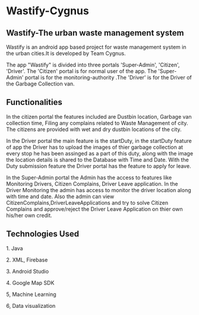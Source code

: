 # Wastify-Cygnus
<h2>Wastify-The urban waste management system</h2>

Wastify is an android app based project for waste management system in the urban cities.It is developed by Team Cygnus.

The app "Wastify" is divided into three portals 'Super-Admin',  'Citizen',  'Driver'. The 'Citizen' portal is for normal user of the app. The 'Super-Admin' portal is for the monitoring-authority .The 'Driver' is for the Driver of the Garbage Collection van.


<h2>Functionalities</h2>
<p> In the citizen portal the features included are Dustbin location, Garbage van collection time, Filing any complains related to Waste Management of city. The citizens are provided with wet and dry dustbin locations of the city.</p>

<p>In the Driver portal the main feature is the startDuty, in the startDuty feature of app the Driver has to upload the images of thier garbage collection at every stop he has been assinged as a part of this duty, along with the image the location details is shared to the Database with Time and Date. With the Duty submission feature the Driver portal has the feature to apply for leave.</p>

<p>In the Super-Admin portal the Admin has the access to features like Monitoring Drivers, Citizen Complains, Driver Leave application. In the Driver Monitoring the admin has access to monitor the driver location along with time and date. Also the admin can view CitizenComplains,DriverLeaveApplications and try to solve Citizen Complains and approve/reject the Driver Leave Application on thier own his/her own credit.</p>

<h2>Technologies Used</h2>
      <p>1. Java</p>
      <p>2. XML, Firebase</p>
      <p>3. Android Studio</p>
      <p>4. Google Map SDK</p>
      <p>5, Machine Learning</p>
      <p>6, Data visualization</p>
  


      


